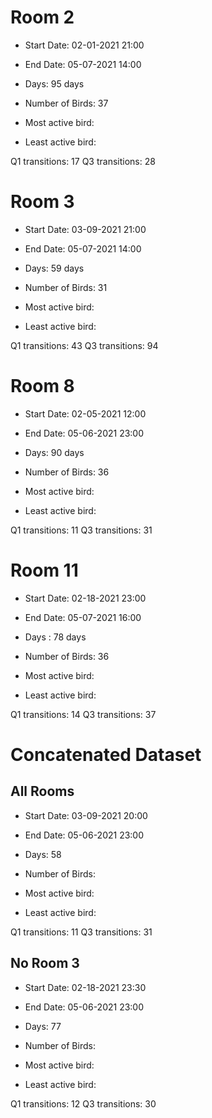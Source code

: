 # Room 2

- Start Date: 02-01-2021 21:00
- End Date: 05-07-2021 14:00
- Days: 95 days
- Number of Birds: 37

- Most active bird: 
- Least active bird: 

Q1 transitions: 17
Q3 transitions: 28

# Room 3

- Start Date: 03-09-2021 21:00
- End Date: 05-07-2021 14:00 
- Days: 59 days
- Number of Birds: 31

- Most active bird:
- Least active bird: 

Q1 transitions: 43
Q3 transitions: 94

# Room 8

- Start Date: 02-05-2021 12:00
- End Date: 05-06-2021 23:00
- Days: 90 days
- Number of Birds: 36

- Most active bird:
- Least active bird: 

Q1 transitions: 11
Q3 transitions: 31

# Room 11

- Start Date: 02-18-2021 23:00
- End Date: 05-07-2021 16:00
- Days : 78 days
- Number of Birds: 36

- Most active bird:
- Least active bird: 

Q1 transitions: 14
Q3 transitions: 37

# Concatenated Dataset 

## All Rooms

- Start Date: 03-09-2021 20:00
- End Date: 05-06-2021 23:00
- Days: 58 
- Number of Birds: 

- Most active bird:
- Least active bird: 

Q1 transitions: 11
Q3 transitions:  31

## No Room 3

- Start Date: 02-18-2021 23:30
- End Date: 05-06-2021 23:00
- Days: 77 
- Number of Birds:

- Most active bird:
- Least active bird: 

Q1 transitions: 12
Q3 transitions: 30